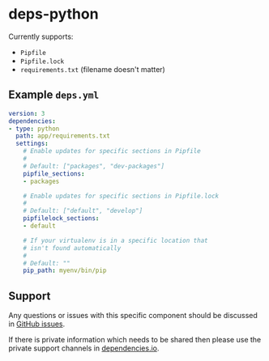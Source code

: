 # deps-python

Currently supports:

- `Pipfile`
- `Pipfile.lock`
- `requirements.txt` (filename doesn't matter)

## Example `deps.yml`

```yaml
version: 3
dependencies:
- type: python
  path: app/requirements.txt
  settings:
    # Enable updates for specific sections in Pipfile
    #
    # Default: ["packages", "dev-packages"]
    pipfile_sections:
    - packages

    # Enable updates for specific sections in Pipfile.lock
    #
    # Default: ["default", "develop"]
    pipfilelock_sections:
    - default

    # If your virtualenv is in a specific location that
    # isn't found automatically
    #
    # Default: ""
    pip_path: myenv/bin/pip
```

## Support

Any questions or issues with this specific component should be discussed in [GitHub issues](https://github.com/dropseed/deps-python/issues).

If there is private information which needs to be shared then please use the private support channels in [dependencies.io](https://www.dependencies.io/contact/).
